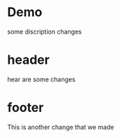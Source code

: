# Demo 

some discription changes

# header
hear are some changes

# footer
This is another change that we made